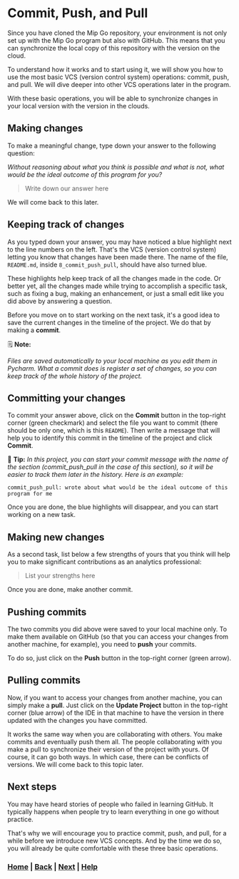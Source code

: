 # Commit, Push, and Pull

Since you have cloned the Mip Go repository, your environment is not only set up with the Mip Go program but also with GitHub. This means that you can synchronize the local copy of this repository with the version on the cloud.

To understand how it works and to start using it, we will show you how to use the most basic VCS (version control system) operations: commit, push, and pull. We will dive deeper into other VCS operations later in the program.

With these basic operations, you will be able to synchronize changes in your local version with the version in the clouds.

## Making changes

To make a meaningful change, type down your answer to the following question:

*Without reasoning about what you think is possible and what is not, what would be the ideal outcome of this program for you?*

> Write down our answer here

We will come back to this later.

## Keeping track of changes

As you typed down your answer, you may have noticed a blue highlight next to the line numbers on the left. That's the VCS (version control system) letting you know that changes have been made there. The name of the file, `README.md`, inside `8_commit_push_pull`, should have also turned blue.

These highlights help keep track of all the changes made in the code.
Or better yet, all the changes made while trying to accomplish a specific task, such as fixing a bug, making an enhancement, or just a small edit like you did above by answering a question.

Before you move on to start working on the next task, it's a good idea to save the current changes in the timeline of the project. We do that by making a **commit**.

🗒️ **Note:**

*Files are saved automatically to your local machine as you edit them in Pycharm. What a commit does is register a set of changes, so you can keep track of the whole history of the project.*

## Committing your changes

To commit your answer above, click on the **Commit** button in the top-right corner (green checkmark) and select the file you want to commit (there should be only one, which is this `README`). Then write a message that will help you to identify this commit in the timeline of the project and click **Commit**.

📝 **Tip:**
*In this project, you can start your commit message with the name of the section (commit_push_pull in the case of this section), so it will be easier to track them later in the history. Here is an example:*

```text
commit_push_pull: wrote about what would be the ideal outcome of this 
program for me
```

Once you are done, the blue highlights will disappear, and you can start working on a new task.

## Making new changes

As a second task, list below a few strengths of yours that you think will help you to make significant contributions as an analytics professional:

> List your strengths here

Once you are done, make another commit.

## Pushing commits

The two commits you did above were saved to your local machine only. To make them available on GitHub (so that you can access your changes from another machine, for example), you need to **push** your commits.

To do so, just click on the **Push** button in the top-right corner
(green arrow).

## Pulling commits

Now, if you want to access your changes from another machine, you can simply make a **pull**. Just click on the **Update Project** button in the top-right corner (blue arrow) of the IDE in that machine to have the version in there updated with the changes you have committed.

It works the same way when you are collaborating with others. You make commits and eventually push them all. The people collaborating with you make a pull to synchronize their version of the project with yours. Of course, it can go both ways. In which case, there can be conflicts of versions. We will come back to this topic later.

## Next steps

You may have heard stories of people who failed in learning GitHub. It typically happens when people try to learn everything in one go without practice.

That's why we will encourage you to practice commit, push, and pull, for a while before we introduce new VCS concepts. And by the time we do so, you will already be quite comfortable with these three basic operations.

### [Home][home] | [Back][back] | [Next][next] | [Help][help]

[home]: ../../README.md
[back]: ../7_setting_up_mip_go/README.md
[next]: ../next_steps/README.md
[help]: ../../0_help/README.md
